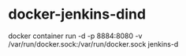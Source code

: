 # docker-jenkins-dind

docker container run -d -p 8884:8080 -v /var/run/docker.sock:/var/run/docker.sock jenkins-d